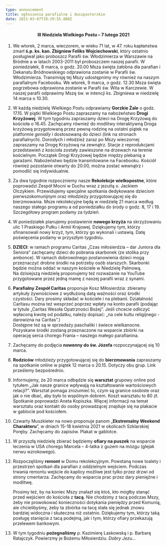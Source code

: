 ```yaml
---
type: annoucement
title: ogłoszenia parafialne i duszpasterskie
date: 2021-03-07T19:29:55.808Z
---
```

<!--StartFragment-->

<h4 style="text-align:center;">III Niedziela Wielkiego Postu – 7 lutego 2021</h3>

1. We wtorek, 2 marca, wieczorem, w wieku 71 lat, w 47. roku kapłaństwa zmarł **ś.p. ks. kan. Zbigniew Feliks Wojciechowski**, który ostatnio posługiwał jako proboszcz Parafii św. Włodzimierza w Warszawie na Bródnie a w latach 2003-2011 był proboszczem naszej parafii. W poniedziałek, 8 marca, o godz. 20.00 Msza święta żałobna dla parafian i Dekanatu Bródnowskiego odprawiona zostanie w Parafii św. Włodzimierza. Transmisję tej Mszy udostępnimy my również na naszym parafialnym Facebooku. We wtorek, 9 marca, o godz. 12.30 Msza święta pogrzebowa odprawiona zostanie w Parafii św. Wita w Karczewie. W naszej parafii odprawimy Mszę św. w intencji ks. Zbigniewa w niedzielę 14 marca o 10.30.
2. W każdą niedzielę Wielkiego Postu odprawiamy **Gorzkie Żale** o godz. 17.15. W piątki Wielkiego Postu zapraszamy na nabożeństwo **Drogi Krzyżowej**. W tym tygodniu zapraszamy dzieci na Drogę Krzyżową do kościoła o 16.45. Zachęcamy również do modlitwy interaktywną Droga krzyżową przygotowaną przez pewną rodzinę na ostatni piątek na platformie *genially* i dostosowaną do dzieci (link na stronach parafialnych). Dorosłych i młodzież zaraz po Mszy wieczornej zapraszamy na Drogę Krzyżową na zewnątrz. Stacje z reprodukcjami przedstawień z kościoła zostały zawieszone na drzewach na terenie kościelnym. Początek Drogi Krzyżowej będzie między plebanią a garażami. Nabożeństwo będzie transmitowane na Facebooku. Kościół również pozostanie otwarty do 20.00, można zostać wewnątrz i pomodlić się indywidualnie.
3. Za dwa tygodnie rozpoczniemy nasze **Rekolekcje wielkopostne**, które poprowadzi Zespół Mocni w Duchu wraz z jezuitą o. Jackiem Olczykiem. Przewidujemy specjalne spotkania dedykowane dzieciom pierwszokomunijnym oraz młodzieży przygotowującej się do bierzmowania. Msze rekolekcyjne będą w niedzielę 21 marca według naszego stałego programu a od poniedziałku do środy o godz. 8, 17 i 19. Szczegółowy program podamy za tydzień.
4. W poniedziałek planujemy postawienie **nowego krzyża** na skrzyżowaniu ulic 1 Praskiego Pułku i Armii Krajowej. Dziękujemy tym, którzy sfinansowali nowy krzyż, tym, którzy go wykonali i ustawią. Datę poświęcenia podamy w przyszłym tygodniu.
5. **DZIECI**: w ramach programu Caritas „Czas miłosierdzia – dar Juniora dla Seniora” zachęcamy dzieci do pobrania skarbonek (ze stolika przy ambonce). W ramach dobrowolnego postanowienia dzieci mogą przeznaczyć drobne środki na potrzeby osób starszych. Skarbonki będzie można oddać w naszym kościele w Niedzielę Palmową.\
   Na dzisiejszą niedzielę proponujemy też rozważanie na YouTube przygotowane przez jedną mamę z naszej parafii wraz z synami.
6. **Parafialny Zespół Caritas** proponuje Kosz Miłosierdzia: zbieramy artykuły żywnościowe z wydłużoną datą ważności oraz środki czystości. Dary prosimy składać w kościele i na plebanii. Działalność Caritasu można też wesprzeć poprzez wpłaty na konto parafii (podając w tytule „Caritas Wesoła Opatrzności Bożej”. Jeśli chcecie odliczyć wpłaconą kwotę od podatku, należy dopisać: „na cele kultu religijnego - darowizna na Caritas”.)\
   Dostępne też są w sprzedaży paschaliki i świece wielkanocne. Pozyskane środki zostaną przeznaczone na wsparcie zbiórki na operację serca chorego Frania – naszego małego parafianina.
7. Zachęcamy do podjęcia **nowenny do św. Józefa** rozpoczynającej się 10 marca.
8. **Rodziców** młodzieży przygotowującej się do **bierzmowania** zapraszamy na spotkanie online w piątek 12 marca o 20.15. Dotyczy obu grup. Link prześlemy bezpośrednio.
9. Informujemy, że 20 marca odbędzie się **warsztat** grupowy online pod tytułem „Jak nasze granice wpływają na kształtowanie wartościowych relacji?”. Warsztat pomaga zrozumieć to, czym są granice osobiste oraz jak o nie dbać, aby było to wspólnym dobrem. Koszt warsztatu to 80 zł. Spotkanie poprowadzi Aneta Kopiszka. Więcej informacji na temat warsztatu oraz kontakt do osoby prowadzącej znajduje się na plakacie w gablocie pod kościołem.
10. Czwarty Muszkieter na nowo proponuje panom „**Ekstremalny Weekend Charakteru**”, w dniach 15-18 kwietnia 2021 w okolicach Szklarskiej Poręby. Zachęcamy do zapisów. Plakat w gablotce.
11. W przyszłą niedzielę zbierać będziemy **ofiary na puszek** na wsparcie leczenia w USA chorego Marcela – 4-latka z guzem na mózgu (glejak nerwu wzrokowego).
12. Rozpoczęliśmy **remont** w Domu rekolekcyjnym. Powstaną nowe toalety i przestrzeń spotkań dla parafian z oddzielnym wejściem. Podczas trwania remontu wejście do kaplicy możliwe jest tylko przez drzwi od strony cmentarza. Zachęcamy do wsparcia prac przez dary pieniężne i modlitwę.

    Prosimy też, by na koniec Mszy znalazł się ktoś, kto mógłby stanąć przed wejściem do kościoła z **tacą**. Nie chodzimy z tacą podczas Mszy, żeby nie prowokować konieczności dotykania pieniędzy przed Komunią, ale chcielibyśmy, żeby ta zbiórka na tacę stała się jednak znowu bardziej widoczna i skuteczna niż ostatnio. Dziękujemy tym, którzy taką posługę stanięcia z tacą podejmą, jak i tym, którzy ofiary przekazują przelewem bankowym.
13. W tym tygodniu **pożegnaliśmy** p. Kazimierę Laskowską i p. Barbarę Ratajczyk. Powierzmy je Bożemu Miłosierdziu. *Dobry Jezu…*

<!--EndFragment-->